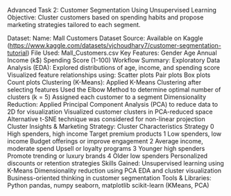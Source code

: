 Advanced Task 2: Customer Segmentation Using Unsupervised Learning
Objective:
Cluster customers based on spending habits and propose marketing strategies tailored to each segment.

Dataset:
Name: Mall Customers Dataset
Source: Available on Kaggle (https://www.kaggle.com/datasets/vjchoudhary7/customer-segmentation-tutorial)
File Used: Mall_Customers.csv
Key Features:
Gender
Age
Annual Income (k$)
Spending Score (1-100)
Workflow Summary:
Exploratory Data Analysis (EDA):
Explored distributions of age, income, and spending score
Visualized feature relationships using:
Scatter plots
Pair plots
Box plots
Count plots
Clustering (K-Means):
Applied K-Means Clustering after selecting features
Used the Elbow Method to determine optimal number of clusters (k = 5)
Assigned each customer to a segment
Dimensionality Reduction:
Applied Principal Component Analysis (PCA) to reduce data to 2D for visualization
Visualized customer clusters in PCA-reduced space
Alternative t-SNE technique was considered for non-linear projection
Cluster Insights & Marketing Strategy:
Cluster	Characteristics	Strategy
0	High spenders, high income	Target premium products
1	Low spenders, low income	Budget offerings or improve engagement
2	Average income, moderate spend	Upsell or loyalty programs
3	Younger high spenders	Promote trending or luxury brands
4	Older low spenders	Personalized discounts or retention strategies
Skills Gained:
Unsupervised learning using K-Means
Dimensionality reduction using PCA
EDA and cluster visualization
Business-oriented thinking in customer segmentation
Tools & Libraries:
Python
pandas, numpy
seaborn, matplotlib
scikit-learn (KMeans, PCA)
